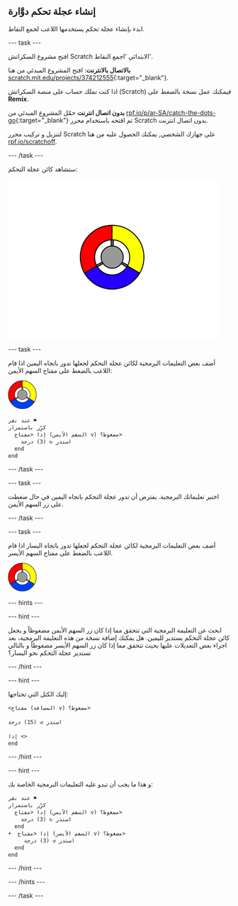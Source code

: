 ## إنشاء عجلة تحكم دوَّارة

ابدء بإنشاء عجلة تحكم يستخدمها اللاعب لجمع النقاط.

--- task ---

افتح مشروع السكراتش Scratch الابتدائي 'اجمع النقاط'.

**بالاتصال بالانترنت**: افتح المشروع المبدئي من هنا [scratch.mit.edu/projects/374212555](https://scratch.mit.edu/projects/404021133){:target="_blank"}.

اذا كنت تملك حساب على منصة السكراتش (Scratch) فيمكنك عمل نسخة بالضغط على **Remix**.

**بدون اتصال انترنت** حمّل المشروع المبدئي من [rpf.io/p/ar-SA/catch-the-dots-go](https://rpf.io/p/ar-SA/catch-the-dots-go){:target="_blank"} ثم اقتحه باستخدام محرر Scratch بدون اتصال انترنت.

لتنزيل و تركيب محرر Scratch على جهازك الشخصي, يمكنك الحصول عليه من هنا [rpf.io/scratchoff](https://rpf.io/scratchoff).

--- /task ---

ستشاهد كائن عجلة التحكم:

![لقطة الشاشة](images/dots-controller.png)

--- task ---

أضف بعض التعليمات البرمجية لكائن عجلة التحكم لجعلها تدور باتجاه اليمين اذا قام اللاعب بالضغط على مفتاح السهم الأيمن:

![كائن عجلة التحكم](images/controller-sprite.png)

```blocks3
عند نقر ⚑
كرِّر باستمرار 
  إذا <مفتاح (السھم الأیمن v) مضغوط؟> 
    استدر ↻ (3) درجة
  end
end
```

--- /task ---

--- task ---

اختبر تعليماتك البرمجية. يفترض أن تدور عجلة التحكم باتجاه اليمين في حال ضغطت على زر السهم الأيمن.

--- /task ---

--- task ---

أضف بعض التعليمات البرمجية لكائن عجلة التحكم لجعلها تدور باتجاه اليسار اذا قام اللاعب بالضغط على مفتاح السهم الأيسر.

![كائن عجلة التحكم](images/controller-sprite.png)

--- hints ---


--- hint ---

ابحث عن التعليمة البرمجية التي تتحقق مما إذا كان زر السهم الأيمن مضغوطاً و يجعل كائن عجلة التحكم يستدير لليمين. هل يمكنك إضافة نسخة من هذه التعليمة البرمجية، بعد اجراء بعض التعديلات عليها بحيث تتحقق مما إذا كان زر السهم الأيسر مضغوطاً و بالتالي تستدير عجلة التحكم نحو اليسار؟

--- /hint ---

--- hint ---

إليك الكتل التي تحتاجها:

```blocks3
<مفتاح (المسافة v) مضغوط؟>

استدر ↺ (15) درجة

إذا <>
end
```

--- /hint ---

--- hint ---

و هذا ما يجب أن تبدو عليه التعليمات البرمجية الخاصة بك:

```blocks3
عند نقر ⚑
كرِّر باستمرار 
  إذا <مفتاح (السھم الأیمن v) مضغوط؟> 
    استدر ↻ (3) درجة
  end
+  إذا <مفتاح (السھم الأیسر v) مضغوط؟> 
     استدر ↺ (3) درجة
  end
end
```

--- /hint ---

--- /hints ---

--- /task ---
